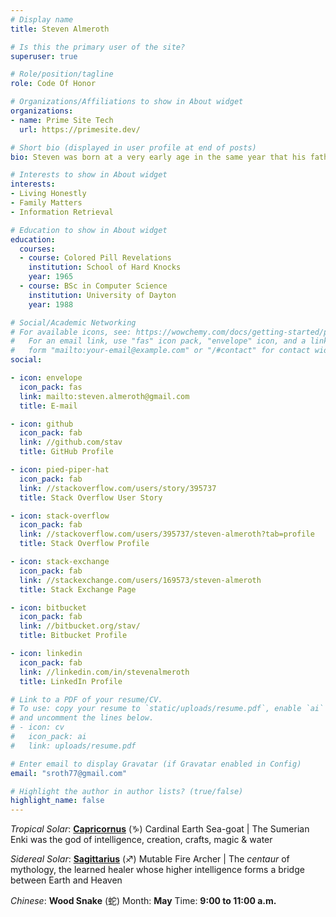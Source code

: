 ```yaml
---
# Display name
title: Steven Almeroth

# Is this the primary user of the site?
superuser: true

# Role/position/tagline
role: Code Of Honor

# Organizations/Affiliations to show in About widget
organizations:
- name: Prime Site Tech
  url: https://primesite.dev/

# Short bio (displayed in user profile at end of posts)
bio: Steven was born at a very early age in the same year that his father, Peter, began working for Hewlett-Packard in Chicago and within a dozen years together completed Adventure.

# Interests to show in About widget
interests:
- Living Honestly
- Family Matters
- Information Retrieval

# Education to show in About widget
education:
  courses:
  - course: Colored Pill Revelations
    institution: School of Hard Knocks
    year: 1965
  - course: BSc in Computer Science
    institution: University of Dayton
    year: 1988

# Social/Academic Networking
# For available icons, see: https://wowchemy.com/docs/getting-started/page-builder/#icons
#   For an email link, use "fas" icon pack, "envelope" icon, and a link in the
#   form "mailto:your-email@example.com" or "/#contact" for contact widget.
social:

- icon: envelope
  icon_pack: fas
  link: mailto:steven.almeroth@gmail.com
  title: E-mail

- icon: github
  icon_pack: fab
  link: //github.com/stav
  title: GitHub Profile

- icon: pied-piper-hat
  icon_pack: fab
  link: //stackoverflow.com/users/story/395737
  title: Stack Overflow User Story

- icon: stack-overflow
  icon_pack: fab
  link: //stackoverflow.com/users/395737/steven-almeroth?tab=profile
  title: Stack Overflow Profile

- icon: stack-exchange
  icon_pack: fab
  link: //stackexchange.com/users/169573/steven-almeroth
  title: Stack Exchange Page

- icon: bitbucket
  icon_pack: fab
  link: //bitbucket.org/stav/
  title: Bitbucket Profile

- icon: linkedin
  icon_pack: fab
  link: //linkedin.com/in/stevenalmeroth
  title: LinkedIn Profile

# Link to a PDF of your resume/CV.
# To use: copy your resume to `static/uploads/resume.pdf`, enable `ai` icons in `params.toml`, 
# and uncomment the lines below.
# - icon: cv
#   icon_pack: ai
#   link: uploads/resume.pdf

# Enter email to display Gravatar (if Gravatar enabled in Config)
email: "sroth77@gmail.com"

# Highlight the author in author lists? (true/false)
highlight_name: false
---
```


_Tropical Solar_: [**Capricornus**](https://en.wikipedia.org/wiki/Capricorn_(astrology) "Capricornus @ Wikipedia") (♑) Cardinal Earth Sea-goat
  | The Sumerian Enki was the god of intelligence, creation, crafts, magic & water

_Sidereal Solar_: [**Sagittarius**](https://en.wikipedia.org/wiki/Sagittarius_(astrology) "Sagittarius @ Wikipedia") (♐) Mutable Fire Archer
  | The *centaur* of mythology, the learned healer whose higher intelligence forms a bridge between Earth and Heaven

_Chinese_: **Wood Snake** (蛇) Month: **May** Time: **9:00 to 11:00 a.m.**
